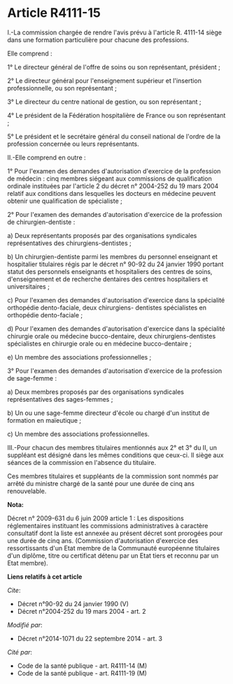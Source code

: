 # Article R4111-15

I.-La commission chargée de rendre l'avis prévu à l'article R. 4111-14 siège dans une formation particulière pour chacune des
professions. 

Elle comprend : 

1° Le directeur général de l'offre de soins ou son représentant, président ; 

2° Le directeur général pour l'enseignement supérieur et l'insertion professionnelle, ou son représentant ; 

3° Le directeur du centre national de gestion, ou son représentant ; 

4° Le président de la Fédération hospitalière de France ou son représentant ; 

5° Le président et le secrétaire général du conseil national de l'ordre de la profession concernée ou leurs représentants. 

II.-Elle comprend en outre : 

1° Pour l'examen des demandes d'autorisation d'exercice de la profession de médecin : cinq membres siégeant aux commissions
de qualification ordinale instituées par l'article 2 du décret n° 2004-252 du 19 mars 2004 relatif aux conditions dans
lesquelles les docteurs en médecine peuvent obtenir une qualification de spécialiste ; 

2° Pour l'examen des demandes d'autorisation d'exercice de la profession de chirurgien-dentiste : 

a) Deux représentants proposés par des organisations syndicales représentatives des chirurgiens-dentistes ; 

b) Un chirurgien-dentiste parmi les membres du personnel enseignant et hospitalier titulaires régis par le décret n° 90-92 du
24 janvier 1990 portant statut des personnels enseignants et hospitaliers des centres de soins, d'enseignement et de
recherche dentaires des centres hospitaliers et universitaires ; 

c) Pour l'examen des demandes d'autorisation d'exercice dans la spécialité orthopédie dento-faciale, deux chirurgiens-
dentistes spécialistes en orthopédie dento-faciale ; 

d) Pour l'examen des demandes d'autorisation d'exercice dans la spécialité chirurgie orale ou médecine bucco-dentaire, deux
chirurgiens-dentistes spécialistes en chirurgie orale ou en médecine bucco-dentaire ; 

e) Un membre des associations professionnelles ; 

3° Pour l'examen des demandes d'autorisation d'exercice de la profession de sage-femme : 

a) Deux membres proposés par des organisations syndicales représentatives des sages-femmes ; 

b) Un ou une sage-femme directeur d'école ou chargé d'un institut de formation en maïeutique ; 

c) Un membre des associations professionnelles. 

III.-Pour chacun des membres titulaires mentionnés aux 2° et 3° du II, un suppléant est désigné dans les mêmes conditions que
ceux-ci. Il siège aux séances de la commission en l'absence du titulaire. 

Ces membres titulaires et suppléants de la commission sont nommés par arrêté du ministre chargé de la santé pour une durée de
cinq ans renouvelable.

**Nota:**

Décret n° 2009-631 du 6 juin 2009 article 1 : Les dispositions réglementaires instituant les commissions administratives à
caractère consultatif dont la liste est annexée au présent décret sont prorogées pour une durée de cinq ans. (Commission
d'autorisation d'exercice des ressortissants d'un Etat membre de la Communauté européenne titulaires d'un diplôme, titre ou
certificat détenu par un Etat tiers et reconnu par un Etat membre).

**Liens relatifs à cet article**

_Cite_:

  - Décret n°90-92 du 24 janvier 1990 (V)
  - Décret n°2004-252 du 19 mars 2004 - art. 2

_Modifié par_:

  - Décret n°2014-1071 du 22 septembre 2014 - art. 3

_Cité par_:

  - Code de la santé publique - art. R4111-14 (M)
  - Code de la santé publique - art. R4111-19 (M)
